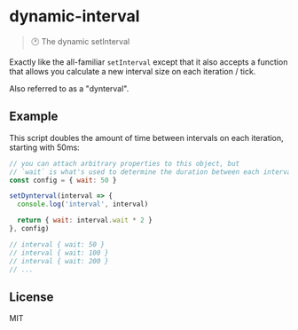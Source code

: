 # dynamic-interval

> :clock1: The dynamic setInterval

Exactly like the all-familiar `setInterval` except that it also accepts a function that allows you calculate a new interval size on each iteration / tick.

Also referred to as a "dynterval".

## Example

This script doubles the amount of time between intervals on each iteration, starting with 50ms:

```js
// you can attach arbitrary properties to this object, but
// `wait` is what's used to determine the duration between each interval
const config = { wait: 50 }

setDynterval(interval => {
  console.log('interval', interval)

  return { wait: interval.wait * 2 }
}, config)

// interval { wait: 50 }
// interval { wait: 100 }
// interval { wait: 200 }
// ...
```

## License

MIT
